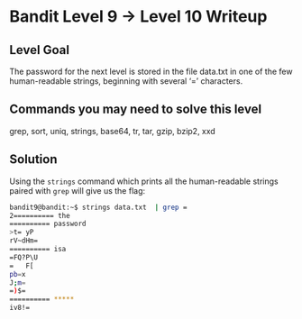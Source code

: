 # Bandit Level 9 → Level 10 Writeup
## Level Goal
The password for the next level is stored in the file data.txt in one of the few human-readable strings, beginning with several ‘=’ characters.

## Commands you may need to solve this level
grep, sort, uniq, strings, base64, tr, tar, gzip, bzip2, xxd

## Solution

Using the `strings` command which prints all the human-readable strings paired with `grep` will give us the flag:
```bash
bandit9@bandit:~$ strings data.txt  | grep =
2========== the
========== password
>t=	yP
rV~dHm=
========== isa
=FQ?P\U
=	F[
pb=x
J;m=
=)$=
========== *****
iv8!=
```
